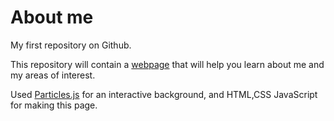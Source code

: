 # About me

My first repository on Github.

This repository will contain a <a href="https://www.shaikharfan.me">webpage</a> that will help you learn about me and my areas of interest.

Used <a href="https://github.com/VincentGarreau/particles.js/">Particles.js</a> for an interactive background, and HTML,CSS JavaScript for making this page.


